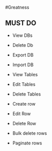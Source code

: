 #Greatness

## MUST DO
- View DBs
- Delete Db
- Export DB
- Import DB

- View Tables
- Edit Tables
- Delete Tables

- Create row
- Edit Row
- Delete Row
- Bulk delete rows
- Paginate rows
